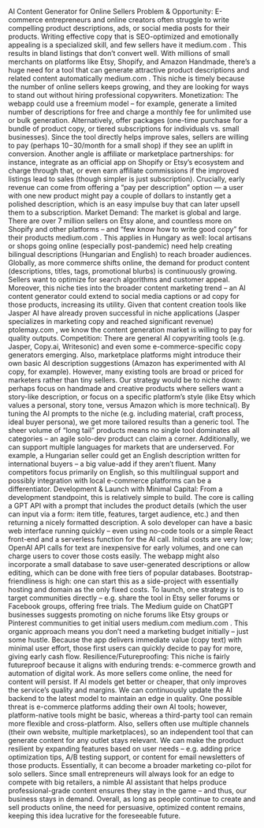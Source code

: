 AI Content Generator for Online Sellers
Problem & Opportunity: E-commerce entrepreneurs and online creators often struggle to write compelling product descriptions, ads, or social media posts for their products. Writing effective copy that is SEO-optimized and emotionally appealing is a specialized skill, and few sellers have it
medium.com
. This results in bland listings that don’t convert well. With millions of small merchants on platforms like Etsy, Shopify, and Amazon Handmade, there’s a huge need for a tool that can generate attractive product descriptions and related content automatically
medium.com
. This niche is timely because the number of online sellers keeps growing, and they are looking for ways to stand out without hiring professional copywriters. Monetization: The webapp could use a freemium model – for example, generate a limited number of descriptions for free and charge a monthly fee for unlimited use or bulk generation. Alternatively, offer packages (one-time purchase for a bundle of product copy, or tiered subscriptions for individuals vs. small businesses). Since the tool directly helps improve sales, sellers are willing to pay (perhaps $10-$30/month for a small shop) if they see an uplift in conversion. Another angle is affiliate or marketplace partnerships: for instance, integrate as an official app on Shopify or Etsy’s ecosystem and charge through that, or even earn affiliate commissions if the improved listings lead to sales (though simpler is just subscription). Crucially, early revenue can come from offering a “pay per description” option — a user with one new product might pay a couple of dollars to instantly get a polished description, which is an easy impulse buy that can later upsell them to a subscription. Market Demand: The market is global and large. There are over 7 million sellers on Etsy alone, and countless more on Shopify and other platforms – and “few know how to write good copy” for their products
medium.com
. This applies in Hungary as well: local artisans or shops going online (especially post-pandemic) need help creating bilingual descriptions (Hungarian and English) to reach broader audiences. Globally, as more commerce shifts online, the demand for product content (descriptions, titles, tags, promotional blurbs) is continuously growing. Sellers want to optimize for search algorithms and customer appeal. Moreover, this niche ties into the broader content marketing trend – an AI content generator could extend to social media captions or ad copy for those products, increasing its utility. Given that content creation tools like Jasper AI have already proven successful in niche applications (Jasper specializes in marketing copy and reached significant revenue)
ptolemay.com
, we know the content generation market is willing to pay for quality outputs. Competition: There are general AI copywriting tools (e.g. Jasper, Copy.ai, Writesonic) and even some e-commerce-specific copy generators emerging. Also, marketplace platforms might introduce their own basic AI description suggestions (Amazon has experimented with AI copy, for example). However, many existing tools are broad or priced for marketers rather than tiny sellers. Our strategy would be to niche down: perhaps focus on handmade and creative products where sellers want a story-like description, or focus on a specific platform’s style (like Etsy which values a personal, story tone, versus Amazon which is more technical). By tuning the AI prompts to the niche (e.g. including material, craft process, ideal buyer persona), we get more tailored results than a generic tool. The sheer volume of “long tail” products means no single tool dominates all categories – an agile solo-dev product can claim a corner. Additionally, we can support multiple languages for markets that are underserved. For example, a Hungarian seller could get an English description written for international buyers – a big value-add if they aren’t fluent. Many competitors focus primarily on English, so this multilingual support and possibly integration with local e-commerce platforms can be a differentiator. Development & Launch with Minimal Capital: From a development standpoint, this is relatively simple to build. The core is calling a GPT API with a prompt that includes the product details (which the user can input via a form: item title, features, target audience, etc.) and then returning a nicely formatted description. A solo developer can have a basic web interface running quickly – even using no-code tools or a simple React front-end and a serverless function for the AI call. Initial costs are very low; OpenAI API calls for text are inexpensive for early volumes, and one can charge users to cover those costs easily. The webapp might also incorporate a small database to save user-generated descriptions or allow editing, which can be done with free tiers of popular databases. Bootstrap-friendliness is high: one can start this as a side-project with essentially hosting and domain as the only fixed costs. To launch, one strategy is to target communities directly – e.g. share the tool in Etsy seller forums or Facebook groups, offering free trials. The Medium guide on ChatGPT businesses suggests promoting on niche forums like Etsy groups or Pinterest communities to get initial users
medium.com
medium.com
. This organic approach means you don’t need a marketing budget initially – just some hustle. Because the app delivers immediate value (copy text) with minimal user effort, those first users can quickly decide to pay for more, giving early cash flow. Resilience/Futureproofing: This niche is fairly futureproof because it aligns with enduring trends: e-commerce growth and automation of digital work. As more sellers come online, the need for content will persist. If AI models get better or cheaper, that only improves the service’s quality and margins. We can continuously update the AI backend to the latest model to maintain an edge in quality. One possible threat is e-commerce platforms adding their own AI tools; however, platform-native tools might be basic, whereas a third-party tool can remain more flexible and cross-platform. Also, sellers often use multiple channels (their own website, multiple marketplaces), so an independent tool that can generate content for any outlet stays relevant. We can make the product resilient by expanding features based on user needs – e.g. adding price optimization tips, A/B testing support, or content for email newsletters of those products. Essentially, it can become a broader marketing co-pilot for solo sellers. Since small entrepreneurs will always look for an edge to compete with big retailers, a nimble AI assistant that helps produce professional-grade content ensures they stay in the game – and thus, our business stays in demand. Overall, as long as people continue to create and sell products online, the need for persuasive, optimized content remains, keeping this idea lucrative for the foreseeable future.
